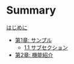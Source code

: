 # Summary

[はじめに](./introduction.md)
- [第1章: サンプル](./chapter_1.md)
  - [1.1 サブセクション](./chapter_1/section_1.md)
- [第2章: 機能紹介](./chapter_2.md) 